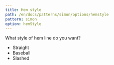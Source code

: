 ```yaml
---
title: Hem style
path: /en/docs/patterns/simon/options/hemstyle
pattern: simon
option: hemStyle
---
```


What style of hem line do you want?

 - Straight
 - Baseball
 - Slashed
